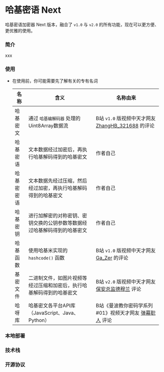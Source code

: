 # 哈基密语 Next

哈基密语加密器 Next 版本，融合了 `v1.0` 与 `v2.0` 的所有功能，现在可以更方便、更优雅的使用。

### 简介

xxx

### 使用

- 在使用前，你可能需要先了解有关的专有名词

  | 名称       | 含义                                                         | 名称由来                                                     |
  | ---------- | ------------------------------------------------------------ | ------------------------------------------------------------ |
  | 哈基密文   | 通过 `哈基编解码器` 处理的Uint8Array数据流                   | B站 `v1.0` 版视频中天才网友 [ZhangHB_321688](https://space.bilibili.com/488486599) 的评论 |
  | 哈基密语   | 文本数据经过加密后，再执行哈基解码得到的哈基密文             | 作者自己                                                     |
  | 哈基密密语 | 文本数据先经过压缩，然后经过加密，再执行哈基解码得到的哈基密文 | 作者自己                                                     |
  | 哈基密钥   | 进行加解密的对称密钥、密钥交换的公钥参数等数据经过哈基解码得到的哈基密文 | 作者自己                                                     |
  | 哈基函数   | 使用哈基米实现的 `hashcode()` 函数                           | B站 `v1.0` 版视频中天才网友 [Ga_Zer](https://space.bilibili.com/325379055) 的评论 |
  | 基密文件   | 二进制文件，如图片视频等经过压缩和加密后，执行哈基解码得到的哈基密文 | B站 `v2.0` 版视频中天才网友 [保安总监德穆兰](https://space.bilibili.com/3493117265185483) 评论 |
  | 哈呀库     | 哈基密文各平台API库（JavaScript、Java、Python）              | B站《曼波教你密码学系列#01》视频天才网友 [弹幕职人](https://space.bilibili.com/9611100) 评论 |

### 本地部署

### 技术栈

### 开源协议